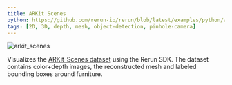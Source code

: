 ```yaml
---
title: ARKit Scenes
python: https://github.com/rerun-io/rerun/blob/latest/examples/python/arkit_scenes/main.py
tags: [2D, 3D, depth, mesh, object-detection, pinhole-camera]
---
```


![arkit_scenes](https://static.rerun.io/b2874c81d4d716fba07b0fb0893da2a909713ef4_arkitscenes.png)

Visualizes the [ARKit_Scenes dataset](https://github.com/apple/ARKitScenes/) using the Rerun SDK.
The dataset contains color+depth images, the reconstructed mesh and labeled bounding boxes around furniture.

